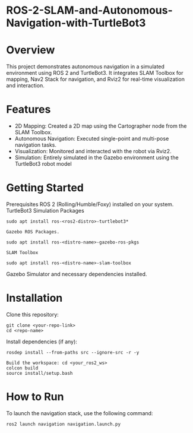 # ROS-2-SLAM-and-Autonomous-Navigation-with-TurtleBot3

# Overview

This project demonstrates autonomous navigation in a simulated environment using ROS 2 and TurtleBot3. It integrates SLAM Toolbox for mapping, Nav2 Stack for navigation, and Rviz2 for real-time visualization and interaction.


# Features

* 2D Mapping: Created a 2D map using the Cartographer node from the SLAM Toolbox.
* Autonomous Navigation: Executed single-point and multi-pose navigation tasks.
* Visualization: Monitored and interacted with the robot via Rviz2.
* Simulation: Entirely simulated in the Gazebo environment using the TurtleBot3 robot model 

# Getting Started
Prerequisites
    ROS 2 (Rolling/Humble/Foxy) installed on your system.
    TurtleBot3 Simulation Packages

    
    sudo apt install ros-<ros2-distro>-turtlebot3*  

    Gazebo ROS Packages.
    
    sudo apt install ros-<distro-name>-gazebo-ros-pkgs

    SLAM Toolbox

    sudo apt install ros-<distro-name>-slam-toolbox
    
    
Gazebo Simulator and necessary dependencies installed.

# Installation
Clone this repository:

    git clone <your-repo-link>  
    cd <repo-name>  
    
Install dependencies (if any):

    rosdep install --from-paths src --ignore-src -r -y  
    
    Build the workspace: cd <your_ros2_ws>
    colcon build
    source install/setup.bash  
    
 
# How to Run

To launch the navigation stack, use the following command:

    ros2 launch navigation navigation.launch.py


